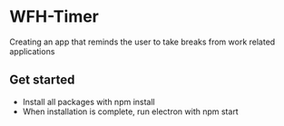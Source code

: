 # WFH-Timer
Creating an app that reminds the user to take breaks from work related applications

## Get started
- Install all packages with
    npm install
- When installation is complete, run electron with
    npm start